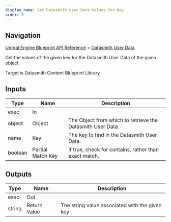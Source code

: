 ```yaml
---
display_name: Get Datasmith User Data Values for Key
order: 3
---
```

## Navigation

[Unreal Engine Blueprint API Reference](https://dev.epicgames.com/documentation/en-us/unreal-engine/BlueprintAPI) > [Datasmith User Data](https://dev.epicgames.com/documentation/en-us/unreal-engine/BlueprintAPI/DatasmithUserData)

Get the values of the given key for the Datasmith User Data of the given object.

Target is Datasmith Content Blueprint Library

## Inputs

| Type | Name | Description |
| --- | --- | --- |
| exec | In |  |
| object | Object | The Object from which to retrieve the Datasmith User Data. |
| name | Key | The key to find in the Datasmith User Data. |
| boolean | Partial Match Key | If true, check for contains, rather than exact match. |

## Outputs

| Type | Name | Description |
| --- | --- | --- |
| exec | Out |  |
| string | Return Value | The string value associated with the given key |
